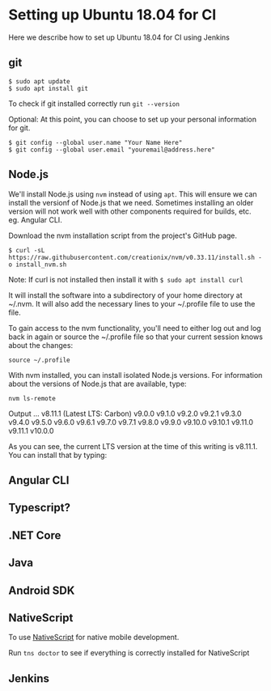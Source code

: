 # Setting up Ubuntu 18.04 for CI 

Here we describe how to set up Ubuntu 18.04 for CI using Jenkins

## git

````
$ sudo apt update
$ sudo apt install git
````
To check if git installed correctly run `git --version`

Optional: At this point, you can choose to set up your personal information for git.
````
$ git config --global user.name "Your Name Here"
$ git config --global user.email "youremail@address.here"
````

## Node.js

We'll install Node.js using `nvm` instead of using `apt`. This will ensure we can install the versionf of Node.js that we need.
Sometimes installing an older version will not work well with other components required for builds, etc. eg. Angular CLI.

Download the nvm installation script from the project's GitHub page.

````shell
$ curl -sL https://raw.githubusercontent.com/creationix/nvm/v0.33.11/install.sh -o install_nvm.sh
````

Note: If curl is not installed then install it with `$ sudo apt install curl`

It will install the software into a subdirectory of your home directory at ~/.nvm. It will also add the necessary lines to your ~/.profile file to use the file.

To gain access to the nvm functionality, you'll need to either log out and log back in again or source the ~/.profile file so that your current session knows about the changes:

    source ~/.profile

With nvm installed, you can install isolated Node.js versions. For information about the versions of Node.js that are available, type:

    nvm ls-remote

Output
...
         v8.11.1   (Latest LTS: Carbon)
         v9.0.0
         v9.1.0
         v9.2.0
         v9.2.1
         v9.3.0
         v9.4.0
         v9.5.0
         v9.6.0
         v9.6.1
         v9.7.0
         v9.7.1
         v9.8.0
         v9.9.0
        v9.10.0
        v9.10.1
        v9.11.0
        v9.11.1
        v10.0.0  

As you can see, the current LTS version at the time of this writing is v8.11.1. You can install that by typing:

## Angular CLI



## Typescript?


## .NET Core


## Java



## Android SDK



## NativeScript

To use [NativeScript](https://www.nativescript.org) for native mobile development.

Run `tns doctor` to see if everything is correctly installed for NativeScript

## Jenkins

